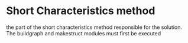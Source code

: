 # Short Characteristics method
the part of the short characteristics method responsible for the solution. 
The buildgraph and makestruct modules must first be executed
